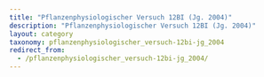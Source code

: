 ```yaml
---
title: "Pflanzenphysiologischer Versuch 12BI (Jg. 2004)"
description: "Pflanzenphysiologischer Versuch 12BI (Jg. 2004)"
layout: category
taxonomy: pflanzenphysiologischer_versuch-12bi-jg_2004
redirect_from:
  - /pflanzenphysiologischer_versuch-12bi-jg_2004/
---
```


